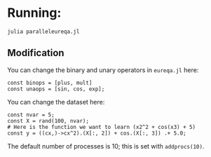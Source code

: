# Running:

`julia paralleleureqa.jl`

## Modification

You can change the binary and unary operators in `eureqa.jl` here:
```
const binops = [plus, mult]
const unaops = [sin, cos, exp];
```

You can change the dataset here:
```
const nvar = 5;
const X = rand(100, nvar);
# Here is the function we want to learn (x2^2 + cos(x3) + 5)
const y = ((cx,)->cx^2).(X[:, 2]) + cos.(X[:, 3]) .+ 5.0;
```

The default number of processes is 10; this is set with
`addprocs(10)`.
